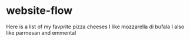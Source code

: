 # website-flow

Here is a list of my favprite pizza cheeses
I like mozzarella di bufala
I also like parmesan and emmental